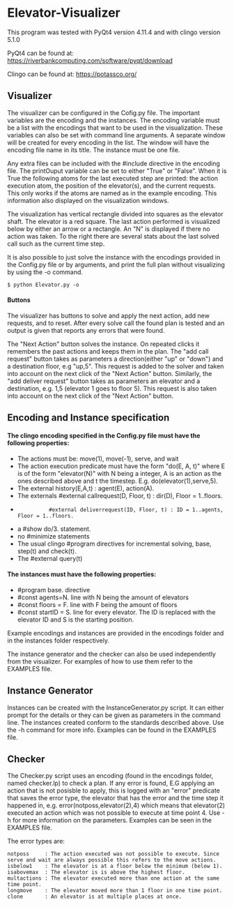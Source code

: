 # Elevator-Visualizer
This program was tested with PyQt4 version 4.11.4 and with clingo version 5.1.0

PyQt4 can be found at: https://riverbankcomputing.com/software/pyqt/download

Clingo can be found at: https://potassco.org/

## Visualizer

The visualizer can be configured in the Cofig.py file. The important variables are the encoding and the instances. The encoding variable must be a list with the encodings that want to be used in the visualization. These variables can also be set with command line arguments. A separate window will be created for every encoding in the list. The window will have the encoding file name in its title. The instance must be one file.

Any extra files can be included with the #include directive in the encoding file. The printOuput variable can be set to either "True" or "False". When it is True the following atoms for the last executed step are printed: the action execution atom, the position of the elevator(s), and the current requests. This only works if the atoms are named as in the example encoding. This information also displayed on the visualization windows.

The visualization has vertical rectangle divided into squares as the elevator shaft. The elevator is a red square. The last action performed is visualized below by either an arrow or a rectangle. An "N" is displayed if there no action was taken. To the right there are several stats about the last solved call such as the current time step.

It is also possible to just solve the instance with the encodings provided in the Config.py file or by arguments, and print the full plan without visualizing by using the -o command.

```
$ python Elevator.py -o
```

#### Buttons

The visualizer has buttons to solve and apply the next action, add new requests, and to reset. After every solve call the found plan is tested and an output is given that reports any errors that were found.

The "Next Action" button solves the instance. On repeated clicks it remembers the past actions and keeps them in the plan. The "add call request" button takes as parameters a direction(either "up" or "down") and a destination floor, e.g "up,5". This request is added to the solver and taken into account on the next click of the "Next Action" button. Similarly, the "add deliver request" button takes as parameters an elevator and a destination, e.g. 1,5 (elevator 1 goes to floor 5). This request is also taken into account on the next click of the "Next Action" button.

## Encoding and Instance specification

#### The clingo encoding specified in the Config.py file must have the following properties:

- The actions must be: move(1), move(-1), serve, and wait
- The action execution predicate must have the form "do(E, A, t)" where E is of the form "elevator(N)" with N being a integer, A is an action as the ones described above and t the timestep. E.g. do(elevator(1),serve,5).
- The external history(E,A,t) : agent(E), action(A).
- The externals #external callrequest(D, Floor, t) : dir(D), Floor = 1..floors.
-				#external deliverrequest(ID, Floor, t) : ID = 1..agents, Floor = 1..floors.
- a #show do/3. statement.
- no #minimize statements
- The usual clingo #program directives for incremental solving, base, step(t) and check(t).
- The #external query(t)

#### The instances must have the following properties:

- #program base. directive
- #const agents=N. line with N being the amount of elevators
- #const floors = F. line with F being the amount of floors
- #const startID = S. line for every elevator. The ID is replaced with the elevator ID and S is the starting position.


Example encodings and instances are provided in the encodings folder and in the instances folder respectively.


The instance generator and the checker can also be used independently from the visualizer. For examples of how to use them refer to the EXAMPLES file.
	
## Instance Generator

Instances can be created with the InstanceGenerator.py script. It can either prompt for the details or they can be given as parameters in the command line. The instances created conform to the standards described above. Use the -h command for more info. Examples can be found in the EXAMPLES file.

## Checker

The Checker.py script uses an encoding (found in the encodings folder, named checker.lp) to check a plan. If any error is found, E.G applying an action that is not posisble to apply, this is logged with an "error" predicate that saves the error type, the elevator that has the error and the time step it happened in, e.g. error(notposs,elevator(2),4) which means that elevator(2) executed an action which was not possible to execute at time point 4. Use -h for more information on the parameters. Examples can be seen in the EXAMPLES file.

The error types are:
```
notposs     : The action executed was not possible to execute. Since serve and wait are always possible this refers to the move actions.
isbelow1    : The elevator is at a floor below the minimum (below 1). 
isabovemax  : The elevator is is above the highest floor.
multactions : The elevator executed more than one action at the same time point.
longmove    : The elevator moved more than 1 floor in one time point.
clone       : An elevator is at multiple places at once.
```
